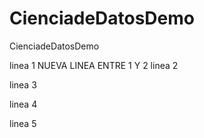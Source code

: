 # CienciadeDatosDemo
CienciadeDatosDemo

linea 1
NUEVA LINEA ENTRE 1 Y 2
linea 2

linea 3

linea 4

linea 5
